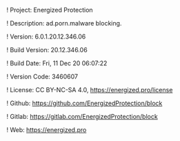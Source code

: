 ! Project: Energized Protection

! Description: ad.porn.malware blocking.

! Version: 6.0.1.20.12.346.06

! Build Version: 20.12.346.06

! Build Date: Fri, 11 Dec 20 06:07:22

! Version Code: 3460607

! License: CC BY-NC-SA 4.0, https://energized.pro/license

! Github: https://github.com/EnergizedProtection/block

! Gitlab: https://gitlab.com/EnergizedProtection/block


! Web: https://energized.pro
